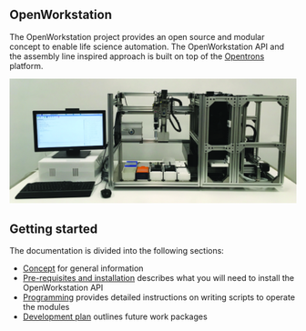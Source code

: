 ## OpenWorkstation

The OpenWorkstation project provides an open source and modular concept to enable life science automation. The OpenWorkstation API and the assembly line inspired approach is built on top of the [Opentrons](https://opentrons.com/) platform.

<p align="center">
<img src="images/workstation_setup_v0.1.tif" width="700"/></p>

## Getting started

The documentation is divided into the following sections:

 * [Concept](concept.md) for general information
 * [Pre-requisites and installation](installation.md) describes what you will need to install the OpenWorkstation API
 * [Programming](programming.md) provides detailed instructions on writing scripts to operate the modules
 * [Development plan](documentation/dev_plan.md) outlines future work packages
